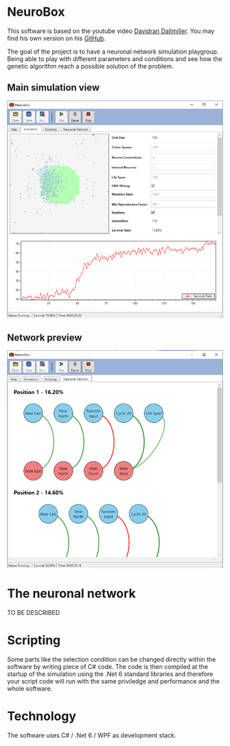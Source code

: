 # NeuroBox

This software is based on the youtube video [Davidran Dallmiller](https://www.youtube.com/watch?v=N3tRFayqVtk).
You may find his own version on his [GitHub](https://github.com/davidrmiller/biosim4).

The goal of the project is to have a neuronal network simulation playgroup. Being able to play with different
parameters and conditions and see how the genetic algorithm reach a possible solution of the problem.

## Main simulation view
![Main simulation view](/images/sim_1.png)

## Network preview
![Network preview](/images/sim_2.png)

# The neuronal network

TO BE DESCRIBED

# Scripting

Some parts like the selection condition can be changed directly within the software by writing piece of C# code.
The code is then compiled at the startup of the simulation using the .Net 6 standard libraries and therefore your
script code will run with the same priviledge and performance and the whole software.

# Technology

The software uses C# / .Net 6 / WPF as development stack.